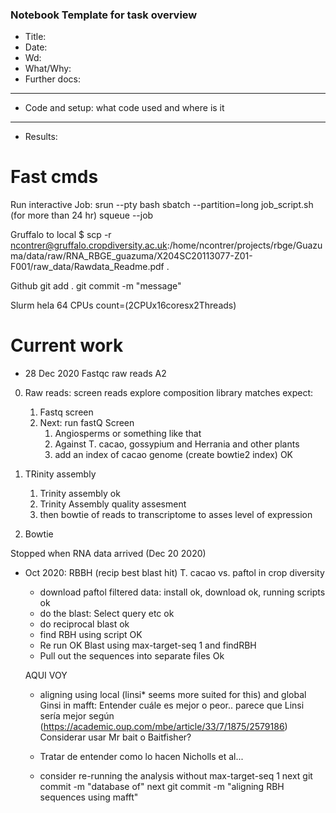 ### Notebook Template for task overview

- Title:
- Date:
- Wd:
- What/Why:
- Further docs:
--------------------------------------------------------------
- Code and setup: what code used and where is it
--------------------------------------------------------------
- Results:  

# Fast cmds

Run interactive Job:
 srun --pty bash
 sbatch --partition=long job_script.sh (for more than 24 hr)
 squeue --job 

Gruffalo to local
 $ scp -r ncontrer@gruffalo.cropdiversity.ac.uk:/home/ncontrer/projects/rbge/Guazuma/data/raw/RNA_RBGE_guazuma/X204SC20113077-Z01-F001/raw_data/Rawdata_Readme.pdf .

 Github
 git add .
 git commit -m "message"

Slurm
hela 64 CPUs count=(2CPUx16coresx2Threads)

# Current work
- 28 Dec 2020
Fastqc raw reads A2
0. Raw reads: screen reads explore composition library matches expect: 
	1. Fastq screen
	2. Next: run fastQ Screen
		1. Angiosperms or something like that
		1. Against T. cacao, gossypium and Herrania and other plants
		2. add an index of cacao genome (create bowtie2 index) OK
		
1. TRinity assembly
	1. Trinity assembly ok
	2. Trinity Assembly quality assesment
	2. then bowtie of reads to transcriptome to asses level of expression
2. Bowtie






Stopped when RNA data arrived (Dec 20 2020)
- Oct 2020: RBBH (recip best blast hit) T. cacao vs. paftol in crop diversity
	- download paftol filtered data: install ok, download ok, running scripts ok
	- do the blast: Select query etc ok
	- do reciprocal blast ok
	- find RBH using script OK
	- Re run OK Blast using max-target-seq 1 and findRBH
	- Pull out the sequences into separate files Ok

	AQUI VOY
	
	- aligning using local (linsi* seems more suited for this) and global Ginsi in mafft: Entender cuále es mejor o peor.. parece que Linsi sería mejor según (https://academic.oup.com/mbe/article/33/7/1875/2579186) Considerar usar Mr bait o Baitfisher?

	- Tratar de entender como lo hacen Nicholls et al...

	- consider re-running the analysis without max-target-seq 1
next git commit -m "database of"
next git commit -m "aligning RBH sequences using mafft"

